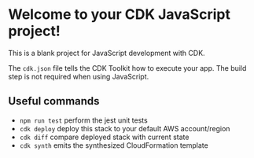 # Welcome to your CDK JavaScript project!

This is a blank project for JavaScript development with CDK.

The `cdk.json` file tells the CDK Toolkit how to execute your app. The build step is not required when using JavaScript.

## Useful commands

 * `npm run test`         perform the jest unit tests
 * `cdk deploy`           deploy this stack to your default AWS account/region
 * `cdk diff`             compare deployed stack with current state
 * `cdk synth`            emits the synthesized CloudFormation template

 <!-- https://docs.aws.amazon.com/lambda/latest/dg/configuration-layers.html -->
 <!-- https://docs.aws.amazon.com/lambda/latest/dg/configuration-layers.html#configuration-layers-path -->

